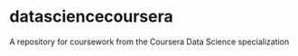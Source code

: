 datasciencecoursera
===================

A repository for coursework from the Coursera Data Science specialization 
